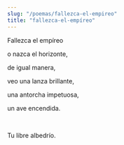 ```yaml
---
slug: "/poemas/fallezca-el-empireo"
title: "fallezca-el-empíreo"
---
```

Fallezca el empíreo

o nazca el horizonte,

de igual manera,

veo una lanza brillante,

una antorcha impetuosa,

un ave encendida.

&nbsp;

Tu libre albedrío.